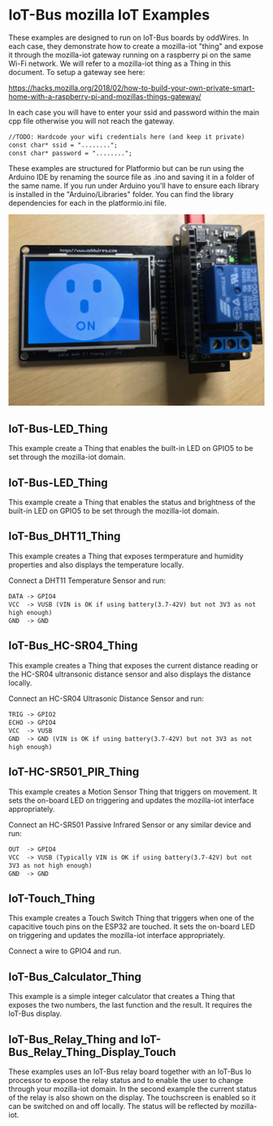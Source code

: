 # IoT-Bus mozilla IoT Examples

These examples are designed to run on IoT-Bus boards by oddWires. In each case, they demonstrate how to create a mozilla-iot "thing" and expose it through the mozilla-iot gateway running on a raspberry pi on the same Wi-Fi network. We will refer to a mozilla-iot thing as a Thing in this document. To setup a gateway see here: 

https://hacks.mozilla.org/2018/02/how-to-build-your-own-private-smart-home-with-a-raspberry-pi-and-mozillas-things-gateway/

In each case you will have to enter your ssid and password within the main cpp file otherwise you will not reach the gateway. 

    //TODO: Hardcode your wifi credentials here (and keep it private)
    const char* ssid = "........";
    const char* password = "........";

These examples are structured for Platformio but can be run using the Arduino IDE by renaming the source file as .ino and saving it in a folder of the same name. If you run under Arduino you'll have to ensure each library is installed in the "Arduino/Libraries" folder. You can find the library dependencies for each in the platformio.ini file.

![Iot-Bus-mozilla-iot-example](RelayOn.jpg)

## IoT-Bus-LED_Thing

This example create a Thing that enables the built-in LED on GPIO5 to be set through the mozilla-iot domain.

## IoT-Bus-LED_Thing

This example create a Thing that enables the status and brightness of the built-in LED on GPIO5 to be set through the mozilla-iot domain.

## IoT-Bus_DHT11_Thing

This example creates a Thing that exposes termperature and humidity properties and also displays the temperature locally.

Connect a DHT11 Temperature Sensor and run:
    
    DATA -> GPIO4
    VCC  -> VUSB (VIN is OK if using battery(3.7-42V) but not 3V3 as not high enough)
    GND  -> GND

## IoT-Bus_HC-SR04_Thing

This example creates a Thing that exposes the current distance reading or the HC-SR04 ultransonic distance sensor and also displays the distance locally.

Connect an HC-SR04 Ultrasonic Distance Sensor and run:

    TRIG -> GPIO2
    ECHO -> GPIO4
    VCC  -> VUSB
    GND  -> GND (VIN is OK if using battery(3.7-42V) but not 3V3 as not high enough)

## IoT-HC-SR501_PIR_Thing

This example creates a Motion Sensor Thing that triggers on movement. It sets the on-board LED on triggering and updates the mozilla-iot interface appropriately.

Connect an HC-SR501 Passive Infrared Sensor or any similar device and run:
    
    OUT  -> GPIO4 
    VCC  -> VUSB (Typically VIN is OK if using battery(3.7-42V) but not 3V3 as not high enough)    
    GND  -> GND 

## IoT-Touch_Thing

This example creates a Touch Switch Thing that triggers when one of the capacitive touch pins on the ESP32 are touched. It sets the on-board LED on triggering and updates the mozilla-iot interface appropriately.

Connect a wire to GPIO4 and run.   

## IoT-Bus_Calculator_Thing    

This example is a simple integer calculator that creates a Thing that exposes the two numbers, the last function and the result. It requires the IoT-Bus display.

## IoT-Bus_Relay_Thing and IoT-Bus_Relay_Thing_Display_Touch

These examples uses an IoT-Bus relay board together with an IoT-Bus Io processor to expose the relay status and to enable the user to change through your mozilla-iot domain. In the second example the current status of the relay is also shown on the display. The touchscreen is enabled so it can be switched on and off locally. The status will be reflected by mozilla-iot.